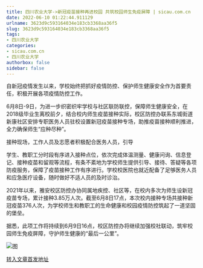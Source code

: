 ```yaml
---
title: 四川农业大学->新冠疫苗接种再进校园 共筑校园师生免疫屏障 | sicau.com.cn
date: 2022-06-10 01:22:44.911129
urlname: 3623d9c593164034e183cb3368aa36f5
slug: 3623d9c593164034e183cb3368aa36f5
tags: 
- 四川农业大学
categories:
- sicau.com.cn
- 四川农业大学
authorbox: false
sidebar: false
---
```

自新冠疫情发生以来，学校始终把抓好疫情防控、保护师生健康安全作为首要责任，积极开展各项疫情防控工作。

6月8日-9日，为进一步织密织牢学校与社区联防联控，保障师生健康安全，在2018级毕业生离校前夕，结合校内师生疫苗接种实际，校区防控办联系东城街道新康社区安排专职医务人员驻校设置新冠疫苗接种专场，助推疫苗接种顺利推进，全力确保师生“应种尽种”。

接种现场，工作人员及志愿者积极配合医务人员，引导
<!--more-->
学生、教职工分时段有序进入接种点位，依次完成体温测量、健康问询、信息登记、接种疫苗和留观等流程，有条不紊地为学校师生提供引导、接待、答疑等各项防疫服务，保障了疫苗接种工作有序进行。学校校医院也就近配备了足够医务人员和应急医疗设备，随时做好不适人员的及时诊治。

2021年以来，雅安校区防控办协同属地疾控、社区等，在校内多次为师生设新冠疫苗专场，累计接种3.85万人次。截至6月8日17点，本次校内接种专场共接种新冠疫苗376人次，为学校师生和教职工的生命健康和校园疫情防控筑起了一道坚固的堡垒。

据悉，此项工作将持续到6月9日16点，校区防控办将继续加强校社联动，筑牢校园师生免疫屏障，守护师生健康的“最后一公里”。

![图](https://news.sicau.edu.cn/__local/E/87/27/3255E6341574CFD6621ABE4C136_0327CFC1_25857.jpg)

[转入文章首发地址](https://news.sicau.edu.cn/info/1078/68251.htm)
